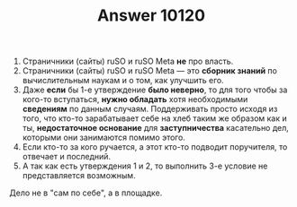 ﻿---
title: "Answer 10120"
se.owner.user_id: 199733
se.owner.display_name: "edem"
se.owner.link: "https://ru.meta.stackoverflow.com/users/199733/edem"
se.answer_id: 10120
se.question_id: 10119
se.post_type: answer
se.score: 1
se.is_accepted: False
---
<ol>
<li>Страничники (сайты) ruSO и ruSO Meta <strong>не</strong> про власть.</li>
<li>Страничники (сайты) ruSO и ruSO Meta — это <strong>сборник знаний</strong> по вычислительным наукам и о том, как улучшить его.</li>
<li>Даже <strong>если</strong> бы 1-е утверждение <strong>было неверно</strong>, то для того чтобы за кого-то вступаться, <strong>нужно обладать</strong> хотя необходимыми <strong>сведениям</strong> по данным случаям. Поддерживать просто исходя из того, что кто-то зарабатывает себе на хлеб таким же образом как и ты, <strong>недостаточное основание</strong> для <strong>заступничества</strong> касательно дел, которыми они занимаются помимо этого.</li>
<li>Если кто-то за кого ручается, а этот кто-то подводит поручителя, то отвечает и последний.</li>
<li>А так как есть утверждения 1 и 2, то выполнить 3-е условие не представляется возможным.</li>
</ol>

<p>Дело не в "сам по себе", а в площадке.</p>
